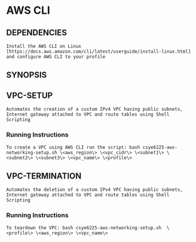 # AWS CLI

## DEPENDENCIES
``````````
Install the AWS CLI on Linux [https://docs.aws.amazon.com/cli/latest/userguide/install-linux.html] and configure AWS CLI to your profile

``````````
## SYNOPSIS


## VPC-SETUP
``````````
Automates the creation of a custom IPv4 VPC having public subnets, Internet gateway attached to VPC and route tables using Shell Scripting
``````````
### Running Instructions
``````````
To create a VPC using AWS CLI run the script: bash csye6225-aws-networking-setup.sh \<aws_region\> \<vpc_cidr\> \<subnet1\> \<subnet2\> \<subnet3\> \<vpc_name\> \<profile\>

``````````
## VPC-TERMINATION
``````````
Automates the deletion of a custom IPv4 VPC having public subnets, Internet gateway attached to VPC and route tables using Shell Scripting

``````````
### Running Instructions
``````````
To teardown the VPC: bash csye6225-aws-networking-setup.sh  \<profile\> \<aws_region\> \<vpc_name\>
``````````